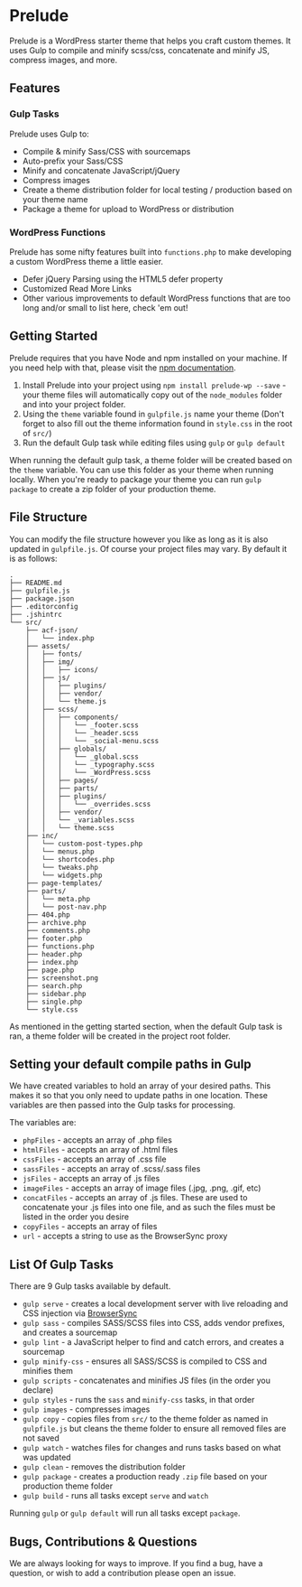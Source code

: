 # Prelude
Prelude is a WordPress starter theme that helps you craft custom themes. It uses Gulp to compile and minify scss/css, concatenate and minify JS, compress images, and more.

## Features
### Gulp Tasks
Prelude uses Gulp to:
- Compile & minify Sass/CSS with sourcemaps
- Auto-prefix your Sass/CSS
- Minify and concatenate JavaScript/jQuery
- Compress images
- Create a theme distribution folder for local testing / production based on your theme name
- Package a theme for upload to WordPress or distribution

### WordPress Functions
Prelude has some nifty features built into `functions.php` to make developing a custom WordPress theme a little easier.
- Defer jQuery Parsing using the HTML5 defer property
- Customized Read More Links
- Other various improvements to default WordPress functions that are too long and/or small to list here, check 'em out!

## Getting Started
Prelude requires that you have Node and npm installed on your machine. If you need help with that, please visit the [npm documentation](https://docs.npmjs.com/getting-started/installing-node).
1. Install Prelude into your project using `npm install prelude-wp --save` - your theme files will automatically copy out of the `node_modules` folder and into your project folder.
2. Using the `theme` variable found in `gulpfile.js` name your theme (Don't forget to also fill out the theme information found in `style.css` in the root of `src/`)
3. Run the default Gulp task while editing files using `gulp` or `gulp default`

When running the default gulp task, a theme folder will be created based on the `theme` variable. You can use this folder as your theme when running locally. When you're ready to package your theme you can run `gulp package` to create a zip folder of your production theme.

## File Structure
You can modify the file structure however you like as long as it is also updated in `gulpfile.js`. Of course your project files may vary. By default it is as follows:

```
.
├── README.md
├── gulpfile.js
├── package.json
├── .editorconfig
├── .jshintrc
└── src/
    ├── acf-json/
    │   └── index.php
    ├── assets/
    │   ├── fonts/
    │   ├── img/
    │   │   ├── icons/
    │   ├── js/
    │   │   ├── plugins/
    │   │   ├── vendor/
    │   │   └── theme.js
    │   ├── scss/
    │   │   ├── components/
    │   │   │   └── _footer.scss
    │   │   │   └── _header.scss
    │   │   │   └── _social-menu.scss
    │   │   ├── globals/
    │   │   │   └── _global.scss
    │   │   │   └── _typography.scss
    │   │   │   └── _WordPress.scss
    │   │   ├── pages/
    │   │   ├── parts/
    │   │   ├── plugins/
    │   │   │   └── _overrides.scss
    │   │   ├── vendor/
    │   │   └── _variables.scss
    │   │   └── theme.scss
    ├── inc/
    │   └── custom-post-types.php
    │   └── menus.php
    │   └── shortcodes.php
    │   └── tweaks.php
    │   └── widgets.php
    ├── page-templates/
    ├── parts/
    │   └── meta.php
    │   └── post-nav.php
    ├── 404.php
    ├── archive.php
    ├── comments.php
    ├── footer.php
    ├── functions.php
    ├── header.php
    ├── index.php
    ├── page.php
    ├── screenshot.png
    ├── search.php
    ├── sidebar.php
    ├── single.php
    └── style.css
```

As mentioned in the getting started section, when the default Gulp task is ran, a theme folder will be created in the project root folder.

## Setting your default compile paths in Gulp
We have created variables to hold an array of your desired paths. This makes it so that you only need to update paths in one location. These variables are then passed into the Gulp tasks for processing.

The variables are:
- `phpFiles` - accepts an array of .php files
- `htmlFiles` - accepts an array of .html files
- `cssFiles` - accepts an array of .css file
- `sassFiles` - accepts an array of .scss/.sass files
- `jsFiles` - accepts an array of .js files
- `imageFiles` - accepts an array of image files (.jpg, .png, .gif, etc)
- `concatFiles` - accepts an array of .js files. These are used to concatenate your .js files into one file, and as such the files must be listed in the order you desire
- `copyFiles` - accepts an array of files
- `url` - accepts a string to use as the BrowserSync proxy

## List Of Gulp Tasks
There are 9 Gulp tasks available by default.
- `gulp serve` - creates a local development server with live reloading and CSS injection via [BrowserSync](https://www.browsersync.io/docs/)
- `gulp sass` - compiles SASS/SCSS files into CSS, adds vendor prefixes, and creates a sourcemap
- `gulp lint` - a JavaScript helper to find and catch errors, and creates a sourcemap
- `gulp minify-css` - ensures all SASS/SCSS is compiled to CSS and minifies them
- `gulp scripts` - concatenates and minifies JS files (in the order you declare)
- `gulp styles` - runs the `sass` and `minify-css` tasks, in that order
- `gulp images` - compresses images
- `gulp copy` - copies files from `src/` to the theme folder as named in `gulpfile.js` but cleans the theme folder to ensure all removed files are not saved
- `gulp watch` - watches files for changes and runs tasks based on what was updated
- `gulp clean` - removes the distribution folder
- `gulp package` - creates a production ready `.zip` file based on your production theme folder
- `gulp build` - runs all tasks except `serve` and `watch`

Running `gulp` or `gulp default` will run all tasks except `package`.

## Bugs, Contributions & Questions
We are always looking for ways to improve. If you find a bug, have a question, or wish to add a contribution please open an issue.
